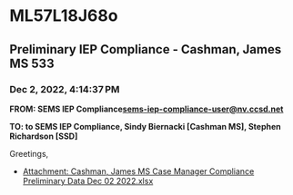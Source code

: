# ML57L18J68o
## Preliminary IEP Compliance - Cashman, James MS 533
### Dec 2, 2022, 4:14:37 PM
**FROM: SEMS IEP Compliance<sems-iep-compliance-user@nv.ccsd.net>**

**TO: to SEMS IEP Compliance, Sindy Biernacki [Cashman MS], Stephen Richardson [SSD]**


Greetings, 





* [Attachment: Cashman, James MS Case Manager Compliance Preliminary Data Dec 02 2022.xlsx](ML57L18J68o-attachment-1.xlsx)
